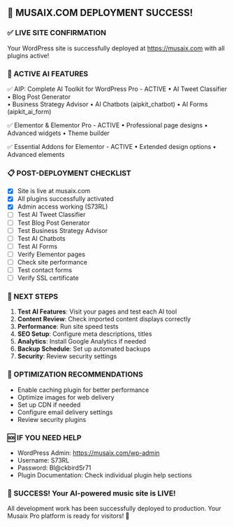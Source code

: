 ## 🎉 MUSAIX.COM DEPLOYMENT SUCCESS!

### ✅ LIVE SITE CONFIRMATION
Your WordPress site is successfully deployed at https://musaix.com with all plugins active!

### 🚀 ACTIVE AI FEATURES
✅ AIP: Complete AI Toolkit for WordPress Pro - ACTIVE
   • AI Tweet Classifier
   • Blog Post Generator  
   • Business Strategy Advisor
   • AI Chatbots (aipkit_chatbot)
   • AI Forms (aipkit_ai_form)

✅ Elementor & Elementor Pro - ACTIVE
   • Professional page designs
   • Advanced widgets
   • Theme builder

✅ Essential Addons for Elementor - ACTIVE
   • Extended design options
   • Advanced elements

### 📋 POST-DEPLOYMENT CHECKLIST
- [x] Site is live at musaix.com
- [x] All plugins successfully activated
- [x] Admin access working (S73RL)
- [ ] Test AI Tweet Classifier
- [ ] Test Blog Post Generator
- [ ] Test Business Strategy Advisor
- [ ] Test AI Chatbots
- [ ] Test AI Forms
- [ ] Verify Elementor pages
- [ ] Check site performance
- [ ] Test contact forms
- [ ] Verify SSL certificate

### 🎯 NEXT STEPS
1. **Test AI Features**: Visit your pages and test each AI tool
2. **Content Review**: Check imported content displays correctly
3. **Performance**: Run site speed tests
4. **SEO Setup**: Configure meta descriptions, titles
5. **Analytics**: Install Google Analytics if needed
6. **Backup Schedule**: Set up automated backups
7. **Security**: Review security settings

### 🔧 OPTIMIZATION RECOMMENDATIONS
- Enable caching plugin for better performance
- Optimize images for web delivery
- Set up CDN if needed
- Configure email delivery settings
- Review security plugins

### 🆘 IF YOU NEED HELP
- WordPress Admin: https://musaix.com/wp-admin
- Username: S73RL
- Password: Bl@ckbirdSr71
- Plugin Documentation: Check individual plugin help sections

### 🎵 SUCCESS! Your AI-powered music site is LIVE!
All development work has been successfully deployed to production.
Your Musaix Pro platform is ready for visitors! 🚀